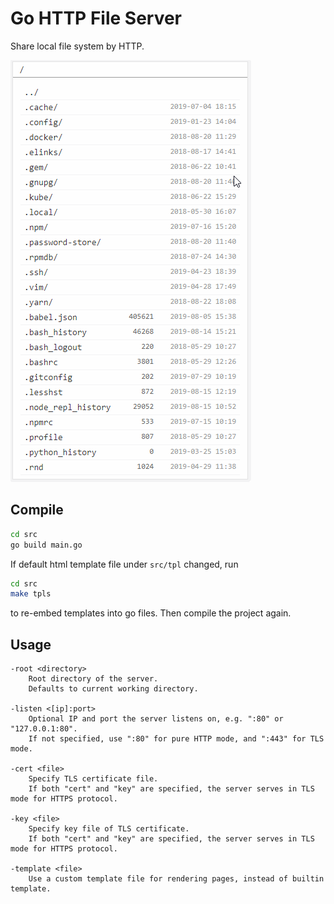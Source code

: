 # Go HTTP File Server
Share local file system by HTTP.

![Go HTTP File Server pages](doc/ghfs.gif)

## Compile
```bash
cd src
go build main.go
```

If default html template file under `src/tpl` changed, run
```bash
cd src
make tpls
```
to re-embed templates into go files. Then compile the project again.

## Usage
```
-root <directory>
    Root directory of the server.
    Defaults to current working directory.

-listen <[ip]:port>
    Optional IP and port the server listens on, e.g. ":80" or "127.0.0.1:80".
    If not specified, use ":80" for pure HTTP mode, and ":443" for TLS mode.

-cert <file>
    Specify TLS certificate file.
    If both "cert" and "key" are specified, the server serves in TLS mode for HTTPS protocol.

-key <file>
    Specify key file of TLS certificate.
    If both "cert" and "key" are specified, the server serves in TLS mode for HTTPS protocol.

-template <file>
    Use a custom template file for rendering pages, instead of builtin template.
```
